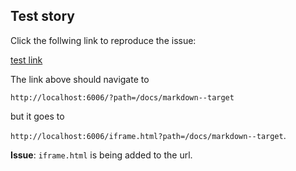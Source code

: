 ## Test story

Click the follwing link to reproduce the issue:

[test link](/docs/markdown--target)

The link above should navigate to

`http://localhost:6006/?path=/docs/markdown--target`

 but it goes to

`http://localhost:6006/iframe.html?path=/docs/markdown--target`.

**Issue**: `iframe.html` is being added to the url.
